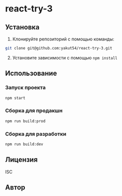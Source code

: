 
# react-try-3



## Установка

1. Клонируйте репозиторий с помощью команды:
```bash
git clone git@github.com:yakut54/react-try-3.git
````
2. Установите зависимости с помощью `npm install`

## Использование

### Запуск проекта
```bash
npm start
```

### Сборка для продакшн
```bash
npm run build:prod
```

### Сборка для разработки
```bash
npm run build:dev
```

## Лицензия

ISC

## Автор


